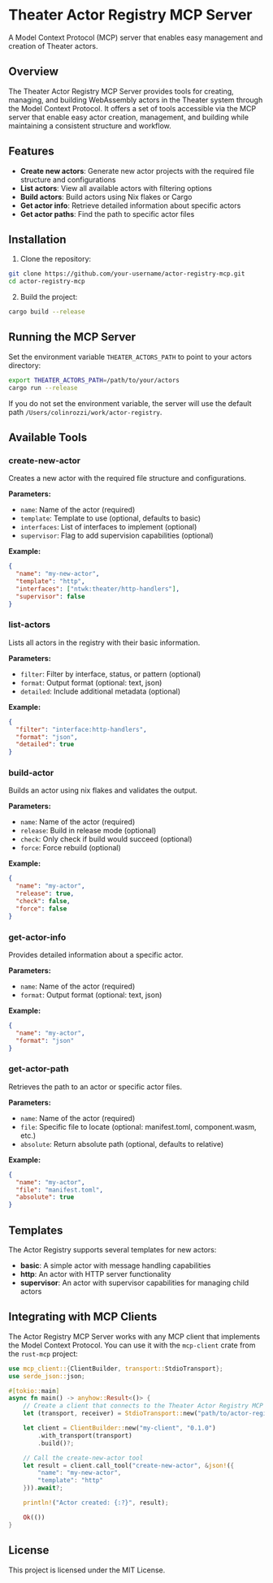 # Theater Actor Registry MCP Server

A Model Context Protocol (MCP) server that enables easy management and creation of Theater actors.

## Overview

The Theater Actor Registry MCP Server provides tools for creating, managing, and building WebAssembly actors in the Theater system through the Model Context Protocol. It offers a set of tools accessible via the MCP server that enable easy actor creation, management, and building while maintaining a consistent structure and workflow.

## Features

- **Create new actors**: Generate new actor projects with the required file structure and configurations
- **List actors**: View all available actors with filtering options
- **Build actors**: Build actors using Nix flakes or Cargo
- **Get actor info**: Retrieve detailed information about specific actors
- **Get actor paths**: Find the path to specific actor files

## Installation

1. Clone the repository:
```bash
git clone https://github.com/your-username/actor-registry-mcp.git
cd actor-registry-mcp
```

2. Build the project:
```bash
cargo build --release
```

## Running the MCP Server

Set the environment variable `THEATER_ACTORS_PATH` to point to your actors directory:

```bash
export THEATER_ACTORS_PATH=/path/to/your/actors
cargo run --release
```

If you do not set the environment variable, the server will use the default path `/Users/colinrozzi/work/actor-registry`.

## Available Tools

### create-new-actor

Creates a new actor with the required file structure and configurations.

**Parameters:**
- `name`: Name of the actor (required)
- `template`: Template to use (optional, defaults to basic)
- `interfaces`: List of interfaces to implement (optional)
- `supervisor`: Flag to add supervision capabilities (optional)

**Example:**
```json
{
  "name": "my-new-actor",
  "template": "http",
  "interfaces": ["ntwk:theater/http-handlers"],
  "supervisor": false
}
```

### list-actors

Lists all actors in the registry with their basic information.

**Parameters:**
- `filter`: Filter by interface, status, or pattern (optional)
- `format`: Output format (optional: text, json)
- `detailed`: Include additional metadata (optional)

**Example:**
```json
{
  "filter": "interface:http-handlers",
  "format": "json",
  "detailed": true
}
```

### build-actor

Builds an actor using nix flakes and validates the output.

**Parameters:**
- `name`: Name of the actor (required)
- `release`: Build in release mode (optional)
- `check`: Only check if build would succeed (optional)
- `force`: Force rebuild (optional)

**Example:**
```json
{
  "name": "my-actor",
  "release": true,
  "check": false,
  "force": false
}
```

### get-actor-info

Provides detailed information about a specific actor.

**Parameters:**
- `name`: Name of the actor (required)
- `format`: Output format (optional: text, json)

**Example:**
```json
{
  "name": "my-actor",
  "format": "json"
}
```

### get-actor-path

Retrieves the path to an actor or specific actor files.

**Parameters:**
- `name`: Name of the actor (required)
- `file`: Specific file to locate (optional: manifest.toml, component.wasm, etc.)
- `absolute`: Return absolute path (optional, defaults to relative)

**Example:**
```json
{
  "name": "my-actor",
  "file": "manifest.toml",
  "absolute": true
}
```

## Templates

The Actor Registry supports several templates for new actors:

- **basic**: A simple actor with message handling capabilities
- **http**: An actor with HTTP server functionality
- **supervisor**: An actor with supervisor capabilities for managing child actors

## Integrating with MCP Clients

The Actor Registry MCP Server works with any MCP client that implements the Model Context Protocol. You can use it with the `mcp-client` crate from the `rust-mcp` project:

```rust
use mcp_client::{ClientBuilder, transport::StdioTransport};
use serde_json::json;

#[tokio::main]
async fn main() -> anyhow::Result<()> {
    // Create a client that connects to the Theater Actor Registry MCP Server
    let (transport, receiver) = StdioTransport::new("path/to/actor-registry-mcp", vec![]);

    let client = ClientBuilder::new("my-client", "0.1.0")
        .with_transport(transport)
        .build()?;

    // Call the create-new-actor tool
    let result = client.call_tool("create-new-actor", &json!({
        "name": "my-new-actor",
        "template": "http"
    })).await?;

    println!("Actor created: {:?}", result);

    Ok(())
}
```

## License

This project is licensed under the MIT License.

